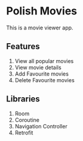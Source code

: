 # Polish Movies
This is a movie viewer app.

## Features
1. View all popular movies
2. View movie details
3. Add Favourite movies
4. Delete Favourite movies

## Libraries
1. Room
2. Coroutine
3. Navigation Controller
4. Retrofit
